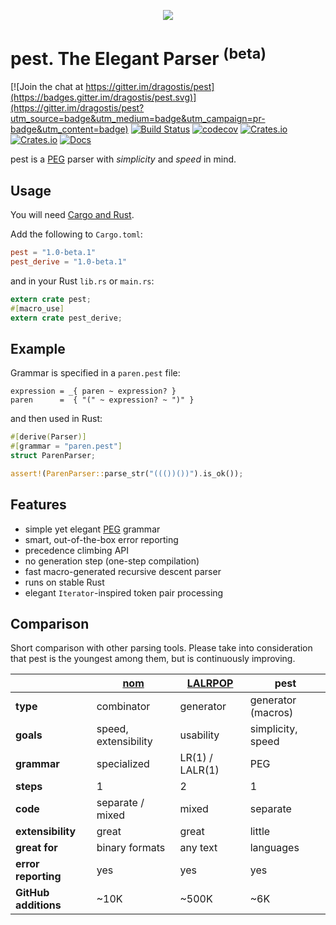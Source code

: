 <p align="center">
  <img src="https://cdn.rawgit.com/dragostis/pest/9605855a9c4e86d5e89bc963fe50ee344d8a40e6/pest-logo.svg"/>
</p>

# pest. The Elegant Parser <sup>(beta)</sup>

[![Join the chat at https://gitter.im/dragostis/pest](https://badges.gitter.im/dragostis/pest.svg)](https://gitter.im/dragostis/pest?utm_source=badge&utm_medium=badge&utm_campaign=pr-badge&utm_content=badge)
[![Build Status](https://travis-ci.org/pest-parser/pest.svg?branch=master)](https://travis-ci.org/pest-parser/pest)
[![codecov](https://codecov.io/gh/pest-parser/pest/branch/master/graph/badge.svg)](https://codecov.io/gh/pest-parser/pest)
[![Crates.io](https://img.shields.io/crates/v/pest.svg)](https://crates.io/crates/pest)
[![Crates.io](https://img.shields.io/crates/d/pest.svg)](https://crates.io/crates/pest)
[![Docs](https://docs.rs/pest/badge.svg)](https://docs.rs/pest)

pest is a [PEG](https://en.wikipedia.org/wiki/Parsing_expression_grammar) parser with *simplicity* and *speed* in mind.

## Usage
You will need [Cargo and Rust](https://www.rust-lang.org/en-US/downloads.html).

Add the following to `Cargo.toml`:

```toml
pest = "1.0-beta.1"
pest_derive = "1.0-beta.1"
```

and in your Rust `lib.rs` or `main.rs`:

```rust
extern crate pest;
#[macro_use]
extern crate pest_derive;
```

## Example

Grammar is specified in a `paren.pest` file:

```
expression = _{ paren ~ expression? }
paren      =  { "(" ~ expression? ~ ")" }
```

and then used in Rust:

```rust
#[derive(Parser)]
#[grammar = "paren.pest"]
struct ParenParser;

assert!(ParenParser::parse_str("((())())").is_ok());
```
## Features

* simple yet elegant [PEG](https://en.wikipedia.org/wiki/Parsing_expression_grammar) grammar
* smart, out-of-the-box error reporting
* precedence climbing API
* no generation step (one-step compilation)
* fast macro-generated recursive descent parser
* runs on stable Rust
* elegant `Iterator`-inspired token pair processing

## Comparison

Short comparison with other parsing tools. Please take into consideration that
pest is the youngest among them, but is continuously improving.

|                      | [nom][1]             | [LALRPOP][2]    | pest               |
|----------------------|----------------------|-----------------|--------------------|
| **type**             | combinator           | generator       | generator (macros) |
| **goals**            | speed, extensibility | usability       | simplicity, speed  |
| **grammar**          | specialized          | LR(1) / LALR(1) | PEG                |
| **steps**            | 1                    | 2               | 1                  |
| **code**             | separate / mixed     | mixed           | separate           |
| **extensibility**    | great                | great           | little             |
| **great for**        | binary formats       | any text        | languages          |
| **error reporting**  | yes                  | yes             | yes                |
| **GitHub additions** | ~10K                 | ~500K           | ~6K                |

[1]: https://github.com/Geal/nom
[2]: https://github.com/nikomatsakis/lalrpop

